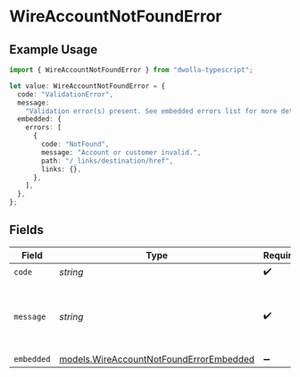 # WireAccountNotFoundError

## Example Usage

```typescript
import { WireAccountNotFoundError } from "dwolla-typescript";

let value: WireAccountNotFoundError = {
  code: "ValidationError",
  message:
    "Validation error(s) present. See embedded errors list for more details.",
  embedded: {
    errors: [
      {
        code: "NotFound",
        message: "Account or customer invalid.",
        path: "/_links/destination/href",
        links: {},
      },
    ],
  },
};
```

## Fields

| Field                                                                                    | Type                                                                                     | Required                                                                                 | Description                                                                              | Example                                                                                  |
| ---------------------------------------------------------------------------------------- | ---------------------------------------------------------------------------------------- | ---------------------------------------------------------------------------------------- | ---------------------------------------------------------------------------------------- | ---------------------------------------------------------------------------------------- |
| `code`                                                                                   | *string*                                                                                 | :heavy_check_mark:                                                                       | N/A                                                                                      | ValidationError                                                                          |
| `message`                                                                                | *string*                                                                                 | :heavy_check_mark:                                                                       | N/A                                                                                      | Validation error(s) present. See embedded errors list for more details.                  |
| `embedded`                                                                               | [models.WireAccountNotFoundErrorEmbedded](../models/wireaccountnotfounderrorembedded.md) | :heavy_minus_sign:                                                                       | N/A                                                                                      |                                                                                          |